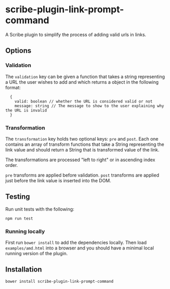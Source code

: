 # scribe-plugin-link-prompt-command

A Scribe plugin to simplify the process of adding valid urls in links.

## Options

### Validation

The `validation` key can be given a function that takes a string representing a URL the user wishes to add and which returns a object in the following format:

```
  {
    valid: boolean // whether the URL is considered valid or not
    message: string // The message to show to the user explaining why the URL is invalid
  }
```

### Transformation

The `transformation` key holds two optional keys: `pre` and `post`. Each one contains an array of transform functions that take a String representing the link value and should return a String that is transformed value of the link.

The transformations are processed "left to right" or in ascending index order.

`pre` transforms are applied before validation. `post` transforms are applied just before the link value is inserted into the DOM.

## Testing

Run unit tests with the following:

```
npm run test
```

### Running locally

First run `bower install` to add the dependencies locally. Then load `examples/amd.html` into a browser and you should have a minimal local running version of the plugin.

## Installation

```
bower install scribe-plugin-link-prompt-command
```
